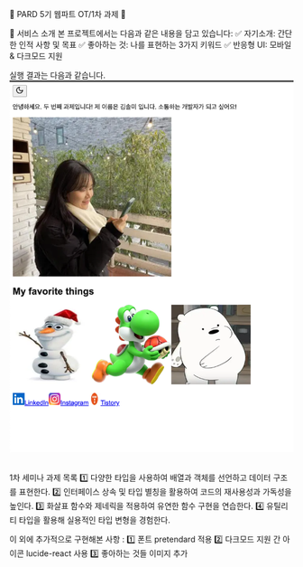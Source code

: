 🌟 PARD 5기 웹파트 OT/1차 과제 🌟


🎯 서비스 소개
본 프로젝트에서는 다음과 같은 내용을 담고 있습니다:
✅ 자기소개: 간단한 인적 사항 및 목표
✅ 좋아하는 것: 나를 표현하는 3가지 키워드
✅ 반응형 UI: 모바일 & 다크모드 지원


실행 결과는 다음과 같습니다. 
<br> 
![alt text](image-1.png)

<br> 
1차 세미나 과제 목록 
1️⃣ 다양한 타입을 사용하여 배열과 객체를 선언하고 데이터 구조를 표현한다.
2️⃣ 인터페이스 상속 및 타입 별칭을 활용하여 코드의 재사용성과 가독성을 높인다.
3️⃣ 화살표 함수와 제네릭을 적용하여 유연한 함수 구현을 연습한다.
4️⃣ 유틸리티 타입을 활용해 실용적인 타입 변형을 경험한다.

이 외에 추가적으로 구현해본 사항 : 
1️⃣ 폰트 pretendard 적용
2️⃣ 다크모드 지원 간 아이콘 lucide-react 사용 
3️⃣ 좋아하는 것들 이미지 추가 

